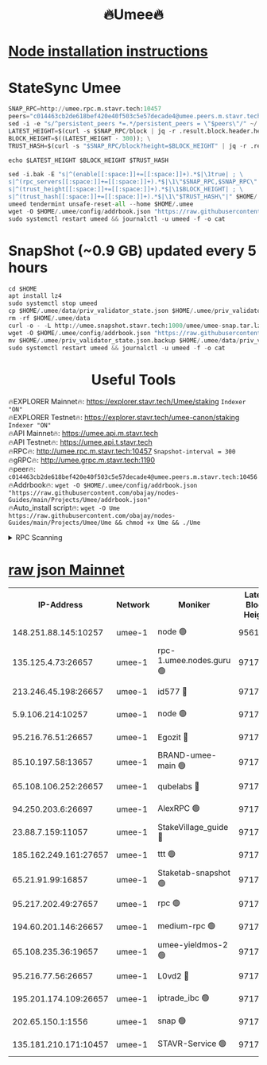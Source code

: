 <h1 align="center"> 🔥Umee🔥</h1>


[Node installation instructions](https://github.com/obajay/nodes-Guides/tree/main/Projects/Umee)
=
# StateSync Umee
```python
SNAP_RPC=http://umee.rpc.m.stavr.tech:10457
peers="c014463cb2de618bef420e40f503c5e57decade4@umee.peers.m.stavr.tech:10456"
sed -i -e "s/^persistent_peers *=.*/persistent_peers = \"$peers\"/" ~/.umee/config/config.toml
LATEST_HEIGHT=$(curl -s $SNAP_RPC/block | jq -r .result.block.header.height); \
BLOCK_HEIGHT=$((LATEST_HEIGHT - 300)); \
TRUST_HASH=$(curl -s "$SNAP_RPC/block?height=$BLOCK_HEIGHT" | jq -r .result.block_id.hash)

echo $LATEST_HEIGHT $BLOCK_HEIGHT $TRUST_HASH

sed -i.bak -E "s|^(enable[[:space:]]+=[[:space:]]+).*$|\1true| ; \
s|^(rpc_servers[[:space:]]+=[[:space:]]+).*$|\1\"$SNAP_RPC,$SNAP_RPC\"| ; \
s|^(trust_height[[:space:]]+=[[:space:]]+).*$|\1$BLOCK_HEIGHT| ; \
s|^(trust_hash[[:space:]]+=[[:space:]]+).*$|\1\"$TRUST_HASH\"|" $HOME/.umee/config/config.toml
umeed tendermint unsafe-reset-all --home $HOME/.umee
wget -O $HOME/.umee/config/addrbook.json "https://raw.githubusercontent.com/obajay/nodes-Guides/main/Projects/Umee/addrbook.json"
sudo systemctl restart umeed && journalctl -u umeed -f -o cat
```
# SnapShot (~0.9 GB) updated every 5 hours
```python
cd $HOME
apt install lz4
sudo systemctl stop umeed
cp $HOME/.umee/data/priv_validator_state.json $HOME/.umee/priv_validator_state.json.backup
rm -rf $HOME/.umee/data
curl -o - -L http://umee.snapshot.stavr.tech:1000/umee/umee-snap.tar.lz4 | lz4 -c -d - | tar -x -C $HOME/.umee --strip-components 2
wget -O $HOME/.umee/config/addrbook.json "https://raw.githubusercontent.com/obajay/nodes-Guides/main/Projects/Umee/addrbook.json"
mv $HOME/.umee/priv_validator_state.json.backup $HOME/.umee/data/priv_validator_state.json
sudo systemctl restart umeed && journalctl -u umeed -f -o cat
```
 <h1 align="center"> Useful Tools</h1>

🔥EXPLORER Mainnet🔥:      https://explorer.stavr.tech/Umee/staking             `Indexer "ON"` \
🔥EXPLORER Testnet🔥:        https://explorer.stavr.tech/umee-canon/staking      `Indexer "ON"` \
🔥API Mainnet🔥:                   https://umee.api.m.stavr.tech \
🔥API Testnet🔥:                     https://umee.api.t.stavr.tech \
🔥RPC🔥:                                   http://umee.rpc.m.stavr.tech:10457                     `Snapshot-interval = 300` \
🔥gRPC🔥:                              http://umee.grpc.m.stavr.tech:1190 \
🔥peer🔥:                     `c014463cb2de618bef420e40f503c5e57decade4@umee.peers.m.stavr.tech:10456` \
🔥Addrbook🔥:    ```wget -O $HOME/.umee/config/addrbook.json "https://raw.githubusercontent.com/obajay/nodes-Guides/main/Projects/Umee/addrbook.json"``` \
🔥Auto_install script🔥: ```wget -O Ume https://raw.githubusercontent.com/obajay/nodes-Guides/main/Projects/Umee/Ume && chmod +x Ume && ./Ume```

<details>
<summary>RPC Scanning</summary>

<h2 align="center"> We scan nodes in real time every 4 hours. And we provide the final result of RPC endpoints.
We cannot influence the operation of these nodes in any way. </h2>


```python
If Voting Power is higher than 0 --> then the Node is a validator of the network and may be subject to attack and be a potential threat to the chain.
```
```python
We marked such validators with a red symbol
```

</details>

[raw json Mainnet](https://rpc-check.umeem.stavr.tech/umeem/rpc-umeem-result.json)
=



<table><tr><th>IP-Address</th><th>Network</th><th>Moniker</th><th>Latest Block Height</th><th>Earliest Block Height</th><th>Catching Up</th><th>Tx Index</th><th>Voting Power</th><th>Scan Time</th></tr><tr><td>148.251.88.145:10257</td><td>umee-1</td><td>node 🟢</td><td>9561500</td><td>5050395</td><td>False</td><td>on</td><td>0</td><td>2023-12-17T07:50:36.522425936UTC</td></tr><tr><td>135.125.4.73:26657</td><td>umee-1</td><td>rpc-1.umee.nodes.guru 🟢</td><td>9717402</td><td>5167386</td><td>False</td><td>on</td><td>0</td><td>2023-12-17T07:52:10.171021866UTC</td></tr><tr><td>213.246.45.198:26657</td><td>umee-1</td><td>id577 🔴</td><td>9717387</td><td>7100001</td><td>False</td><td>on</td><td>35119827</td><td>2023-12-17T07:50:40.913741433UTC</td></tr><tr><td>5.9.106.214:10257</td><td>umee-1</td><td>node 🟢</td><td>9717398</td><td>7942001</td><td>False</td><td>on</td><td>0</td><td>2023-12-17T07:51:44.882991032UTC</td></tr><tr><td>95.216.76.51:26657</td><td>umee-1</td><td>Egozit 🔴</td><td>9717402</td><td>8262001</td><td>False</td><td>off</td><td>38354915</td><td>2023-12-17T07:52:09.841776487UTC</td></tr><tr><td>85.10.197.58:13657</td><td>umee-1</td><td>BRAND-umee-main 🟢</td><td>9717390</td><td>8427832</td><td>False</td><td>on</td><td>0</td><td>2023-12-17T07:51:00.363266918UTC</td></tr><tr><td>65.108.106.252:26657</td><td>umee-1</td><td>qubelabs 🔴</td><td>9717390</td><td>8825432</td><td>False</td><td>on</td><td>36839052</td><td>2023-12-17T07:51:00.701963995UTC</td></tr><tr><td>94.250.203.6:26697</td><td>umee-1</td><td>AlexRPC 🟢</td><td>9717390</td><td>8910001</td><td>False</td><td>on</td><td>0</td><td>2023-12-17T07:50:56.010203124UTC</td></tr><tr><td>23.88.7.159:11057</td><td>umee-1</td><td>StakeVillage_guide 🔴</td><td>9717397</td><td>9137726</td><td>False</td><td>on</td><td>1383610</td><td>2023-12-17T07:51:39.218114235UTC</td></tr><tr><td>185.162.249.161:27657</td><td>umee-1</td><td>ttt 🟢</td><td>9717396</td><td>9321953</td><td>False</td><td>on</td><td>0</td><td>2023-12-17T07:51:32.808614097UTC</td></tr><tr><td>65.21.91.99:16857</td><td>umee-1</td><td>Staketab-snapshot 🟢</td><td>9717393</td><td>9358001</td><td>False</td><td>off</td><td>0</td><td>2023-12-17T07:51:13.694946325UTC</td></tr><tr><td>95.217.202.49:27657</td><td>umee-1</td><td>rpc 🟢</td><td>9717396</td><td>9440090</td><td>False</td><td>on</td><td>0</td><td>2023-12-17T07:51:32.532000528UTC</td></tr><tr><td>194.60.201.146:26657</td><td>umee-1</td><td>medium-rpc 🟢</td><td>9717389</td><td>9484365</td><td>False</td><td>on</td><td>0</td><td>2023-12-17T07:50:51.545273417UTC</td></tr><tr><td>65.108.235.36:19657</td><td>umee-1</td><td>umee-yieldmos-2 🟢</td><td>9717379</td><td>9575548</td><td>False</td><td>on</td><td>0</td><td>2023-12-17T07:49:55.076768437UTC</td></tr><tr><td>95.216.77.56:26657</td><td>umee-1</td><td>L0vd2 🔴</td><td>9717405</td><td>9617405</td><td>False</td><td>off</td><td>37504352</td><td>2023-12-17T07:52:27.443576081UTC</td></tr><tr><td>195.201.174.109:26657</td><td>umee-1</td><td>iptrade_ibc 🟢</td><td>9717392</td><td>9686001</td><td>False</td><td>on</td><td>0</td><td>2023-12-17T07:51:09.172048254UTC</td></tr><tr><td>202.65.150.1:1556</td><td>umee-1</td><td>snap 🟢</td><td>9717397</td><td>9712564</td><td>False</td><td>on</td><td>0</td><td>2023-12-17T07:51:42.461044148UTC</td></tr><tr><td>135.181.210.171:10457</td><td>umee-1</td><td>STAVR-Service 🟢</td><td>9717403</td><td>9715401</td><td>False</td><td>on</td><td>0</td><td>2023-12-17T07:52:16.824857392UTC</td></tr></table>
